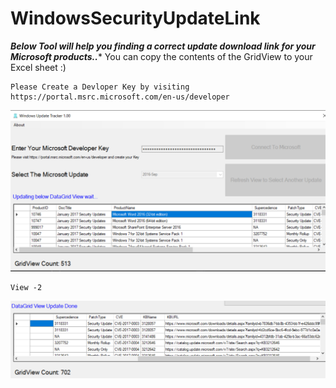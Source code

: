 # WindowsSecurityUpdateLink
***Below Tool will help you finding a correct update download link for your Microsoft products..****
You can copy the contents of the GridView to your Excel sheet :)


    Please Create a Devloper Key by visiting https://portal.msrc.microsoft.com/en-us/developer
![alt text](https://github.com/prax78/WindowsUpdateTracker/blob/master/Microsoft-KB-CVE.png?raw=true)

    View -2
![alt text](https://github.com/prax78/WindowsUpdateTracker/blob/master/Microsoft-KB-CVE2.png?raw=true)    

